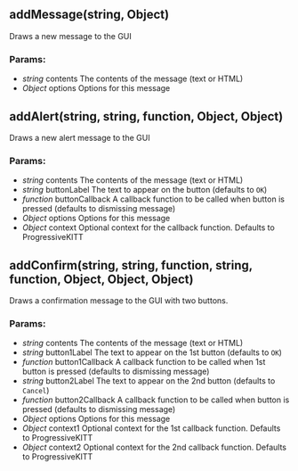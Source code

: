 

<!-- Start src/progressive-ui-kitt-sw-helper.js -->

<!--
 Progressive UI KITT
 version : 0.0.1
 author  : Tal Ater @TalAter
 license : MIT
 https://github.com/TalAter/Progressive-UI-KITT
 -->

## addMessage(string, Object)

Draws a new message to the GUI

### Params:

* *string* contents The contents of the message (text or HTML)
* *Object* options Options for this message

## addAlert(string, string, function, Object, Object)

Draws a new alert message to the GUI

### Params:

* *string* contents The contents of the message (text or HTML)
* *string* buttonLabel The text to appear on the button (defaults to `OK`)
* *function* buttonCallback A callback function to be called when button is pressed (defaults to dismissing message)
* *Object* options Options for this message
* *Object* context Optional context for the callback function. Defaults to ProgressiveKITT

## addConfirm(string, string, function, string, function, Object, Object, Object)

Draws a confirmation message to the GUI with two buttons.

### Params:

* *string* contents The contents of the message (text or HTML)
* *string* button1Label The text to appear on the 1st button (defaults to `OK`)
* *function* button1Callback A callback function to be called when 1st button is pressed (defaults to dismissing message)
* *string* button2Label The text to appear on the 2nd button (defaults to `Cancel`)
* *function* button2Callback A callback function to be called when button is pressed (defaults to dismissing message)
* *Object* options Options for this message
* *Object* context1 Optional context for the 1st callback function. Defaults to ProgressiveKITT
* *Object* context2 Optional context for the 2nd callback function. Defaults to ProgressiveKITT

<!-- End src/progressive-ui-kitt-sw-helper.js -->

